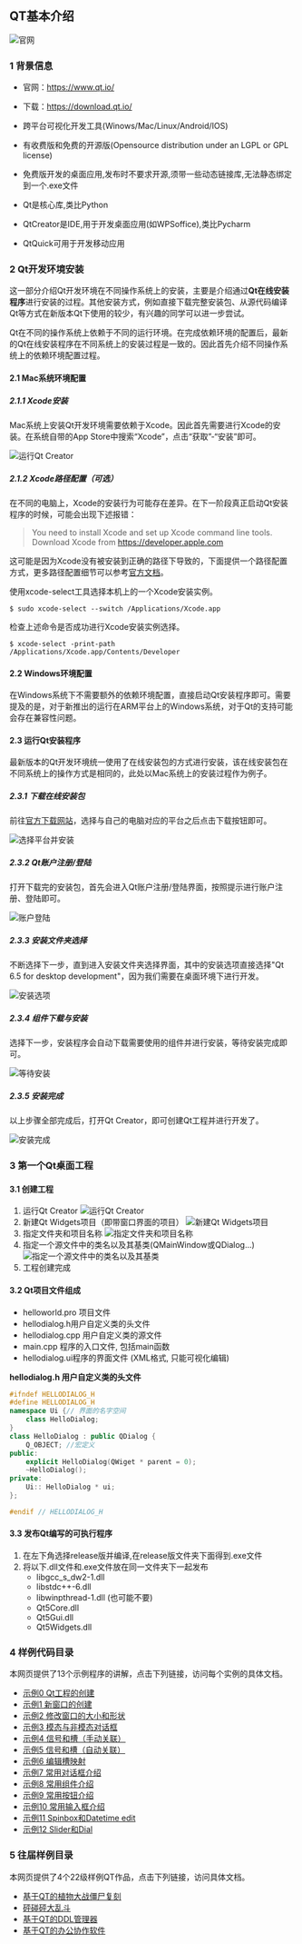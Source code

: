 

## QT基本介绍

<!-- <div  align="center">    
 <img src="image/intro-1.jpg" width = "180" height = "200" align=center />
</div> -->

![官网](image/intro-1.jpg)

### 1 背景信息
- 官网：https://www.qt.io/
- 下载：https://download.qt.io/
- 跨平台可视化开发工具(Winows/Mac/Linux/Android/IOS)

- 有收费版和免费的开源版(Opensource distribution under an LGPL or GPL license)
- 免费版开发的桌面应用,发布时不要求开源,须带一些动态链接库,无法静态绑定到一个.exe文件
- Qt是核心库,类比Python
- QtCreator是IDE,用于开发桌面应用(如WPSoffice),类比Pycharm
- QtQuick可用于开发移动应用

### 2 Qt开发环境安装

这一部分介绍Qt开发环境在不同操作系统上的安装，主要是介绍通过**Qt在线安装程序**进行安装的过程。其他安装方式，例如直接下载完整安装包、从源代码编译Qt等方式在新版本Qt下使用的较少，有兴趣的同学可以进一步尝试。

Qt在不同的操作系统上依赖于不同的运行环境。在完成依赖环境的配置后，最新的Qt在线安装程序在不同系统上的安装过程是一致的。因此首先介绍不同操作系统上的依赖环境配置过程。

#### 2.1 Mac系统环境配置

##### 2.1.1 Xcode安装

Mac系统上安装Qt开发环境需要依赖于Xcode。因此首先需要进行Xcode的安装。在系统自带的App Store中搜索“Xcode”，点击“获取”-“安装”即可。

![运行Qt Creator](image/install-xcode.png)


##### 2.1.2 Xcode路径配置（可选）

在不同的电脑上，Xcode的安装行为可能存在差异。在下一阶段真正启动Qt安装程序的时候，可能会出现下述报错：

> You need to install Xcode and set up Xcode command line tools. Download Xcode from https://developer.apple.com

这可能是因为Xcode没有被安装到正确的路径下导致的，下面提供一个路径配置方式，更多路径配置细节可以参考[官方文档](https://doc.qt.io/qt-6/macos.html
)。

使用xcode-select工具选择本机上的一个Xcode安装实例。
```shell
$ sudo xcode-select --switch /Applications/Xcode.app
```

检查上述命令是否成功进行Xcode安装实例选择。
```shell
$ xcode-select -print-path
/Applications/Xcode.app/Contents/Developer
```

#### 2.2 Windows环境配置

在Windows系统下不需要额外的依赖环境配置，直接启动Qt安装程序即可。需要提及的是，对于新推出的运行在ARM平台上的Windows系统，对于Qt的支持可能会存在兼容性问题。

#### 2.3 运行Qt安装程序

最新版本的Qt开发环境统一使用了在线安装包的方式进行安装，该在线安装包在不同系统上的操作方式是相同的，此处以Mac系统上的安装过程作为例子。

##### 2.3.1 下载在线安装包

前往[官方下载网站](https://www.qt.io/download-qt-installer-oss)，选择与自己的电脑对应的平台之后点击下载按钮即可。

![选择平台并安装](image/install-platform.png)

##### 2.3.2 Qt账户注册/登陆

打开下载完的安装包，首先会进入Qt账户注册/登陆界面，按照提示进行账户注册、登陆即可。

![账户登陆](image/install-login.png)

##### 2.3.3 安装文件夹选择

不断选择下一步，直到进入安装文件夹选择界面，其中的安装选项直接选择"Qt 6.5 for desktop development"，因为我们需要在桌面环境下进行开发。

![安装选项](image/install-select.png)


##### 2.3.4 组件下载与安装

选择下一步，安装程序会自动下载需要使用的组件并进行安装，等待安装完成即可。

![等待安装](image/install-wait.png)

##### 2.3.5 安装完成

以上步骤全部完成后，打开Qt Creator，即可创建Qt工程并进行开发了。

![安装完成](image/install-result.png)


### 3 第一个Qt桌面工程

#### 3.1 创建工程
1. 运行Qt Creator
![运行Qt Creator](image/intro-3.png)
2. 新建Qt Widgets项目（即带窗口界面的项目）
![新建Qt Widgets项目](image/intro-4.png)
3. 指定文件夹和项目名称
![指定文件夹和项目名称](image/intro-5.png)
4. 指定一个源文件中的类名以及其基类(QMainWindow或QDialog...)
![指定一个源文件中的类名以及其基类](image/intro-6.png)
5. 工程创建完成



#### 3.2 Qt项目文件组成

- helloworld.pro 项目文件
- hellodialog.h用户自定义类的头文件
- hellodialog.cpp 用户自定义类的源文件
- main.cpp 程序的入口文件, 包括main函数
- hellodialog.ui程序的界面文件 (XML格式, 只能可视化编辑)

**hellodialog.h 用户自定义类的头文件**
```c++
#ifndef HELLODIALOG_H
#define HELLODIALOG_H
namespace Ui {// 界面的名字空间
    class HelloDialog;
}
class HelloDialog : public QDialog {
    Q_OBJECT; //宏定义
public:
    explicit HelloDialog(QWiget * parent = 0);
    ~HelloDialog();
private:
    Ui:: HelloDialog * ui;
};

#endif // HELLODIALOG_H
```

#### 3.3 发布Qt编写的可执行程序

1. 在左下角选择release版并编译,在release版文件夹下面得到.exe文件
2. 将以下.dll文件和.exe文件放在同一文件夹下一起发布
    - libgcc_s_dw2-1.dll
    - libstdc++-6.dll
    - libwinpthread-1.dll (也可能不要)
    - Qt5Core.dll
    - Qt5Gui.dll
    - Qt5Widgets.dll


### 4 样例代码目录

本网页提供了13个示例程序的讲解，点击下列链接，访问每个实例的具体文档。

- [示例0 Qt工程的创建](https://pkupop.github.io/QT-page/sample0)
- [示例1 新窗口的创建](https://pkupop.github.io/QT-page/sample1)
- [示例2 修改窗口的大小和形状](https://pkupop.github.io/QT-page/sample2)
- [示例3 模态与非模态对话框](https://pkupop.github.io/QT-page/sample3)
- [示例4 信号和槽（手动关联）](https://pkupop.github.io/QT-page/sample4)
- [示例5 信号和槽（自动关联）](https://pkupop.github.io/QT-page/sample5)
- [示例6 编辑槽映射](https://pkupop.github.io/QT-page/sample6)
- [示例7 常用对话框介绍](https://pkupop.github.io/QT-page/sample7)
- [示例8 常用组件介绍](https://pkupop.github.io/QT-page/sample8)
- [示例9 常用按钮介绍](https://pkupop.github.io/QT-page/sample9)
- [示例10 常用输入框介绍](https://pkupop.github.io/QT-page/sample10)
- [示例11 Spinbox和Datetime edit](https://pkupop.github.io/QT-page/sample11)
- [示例12 Slider和Dial](https://pkupop.github.io/QT-page/sample12)


### 5 往届样例目录

本网页提供了4个22级样例QT作品，点击下列链接，访问具体文档。

- [基于QT的植物大战僵尸复刻](https://pkupop.github.io/QT-page/project1)
- [砰碰砰大乱斗](https://pkupop.github.io/QT-page/project2)
- [基于QT的DDL管理器](https://pkupop.github.io/QT-page/project3)
- [基于QT的办公协作软件](https://pkupop.github.io/QT-page/project4)